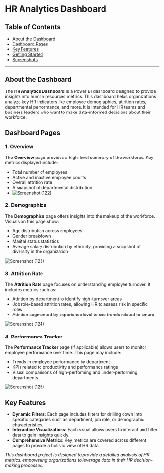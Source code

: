 # HR Analytics Dashboard

## Table of Contents

- [About the Dashboard](#about-the-dashboard)
- [Dashboard Pages](#dashboard-pages)
- [Key Features](#key-features)
- [Getting Started](#getting-started)
- [Screenshots](#screenshots)

---

## About the Dashboard

The **HR Analytics Dashboard** is a Power BI dashboard designed to provide insights into human resources metrics. This dashboard helps organizations analyze key HR indicators like employee demographics, attrition rates, departmental performance, and more. It is intended for HR teams and business leaders who want to make data-informed decisions about their workforce.

## Dashboard Pages

### 1. Overview
The **Overview** page provides a high-level summary of the workforce. Key metrics displayed include:
- Total number of employees
- Active and inactive employee counts
- Overall attrition rate
- A snapshot of departmental distribution
- 
  ![Screenshot (122)](https://github.com/user-attachments/assets/cbf1fcc1-4a4f-4ed9-97cc-ea8fe3400f90)


### 2. Demographics
The **Demographics** page offers insights into the makeup of the workforce. Visuals on this page show:
- Age distribution across employees
- Gender breakdown
- Marital status statistics
- Average salary distribution by ethnicity, providing a snapshot of diversity in the organization
  
![Screenshot (123)](https://github.com/user-attachments/assets/56012143-fb29-4312-b6d7-903621093478)

### 3. Attrition Rate
The **Attrition Rate** page focuses on understanding employee turnover. It includes metrics such as:
- Attrition by department to identify high-turnover areas
- Job role-based attrition rates, allowing HR to assess risk in specific roles
- Attrition segmented by experience level to see trends related to tenure
  
![Screenshot (124)](https://github.com/user-attachments/assets/16b86ea8-51d0-4e0d-bbe1-8082121f5af9)

### 4. Performance Tracker 
The **Performance Tracker** page (if applicable) allows users to monitor employee performance over time. This page may include:
- Trends in employee performance by department
- KPIs related to productivity and performance ratings
- Visual comparisons of high-performing and under-performing departments

![Screenshot (125)](https://github.com/user-attachments/assets/f1c80b16-3742-4a6a-b62b-d20e616204b9)


## Key Features

- **Dynamic Filters**: Each page includes filters for drilling down into specific categories such as department, job role, or demographic characteristics.
- **Interactive Visualizations**: Each visual allows users to interact and filter data to gain insights quickly.
- **Comprehensive Metrics**: Key metrics are covered across different pages to provide a holistic view of HR data.


*This dashboard project is designed to provide a detailed analysis of HR metrics, empowering organizations to leverage data in their HR decision-making processes.*

